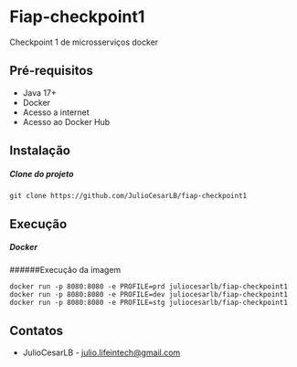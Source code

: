 # Fiap-checkpoint1

Checkpoint 1 de microsserviços docker

## Pré-requisitos

- Java 17+
- Docker 
- Acesso a internet
- Acesso ao Docker Hub

## Instalação

##### Clone do projeto
```
git clone https://github.com/JulioCesarLB/fiap-checkpoint1
```

## Execução


##### Docker

######Execução da imagem 
```
docker run -p 8080:8080 -e PROFILE=prd juliocesarlb/fiap-checkpoint1
docker run -p 8080:8080 -e PROFILE=dev juliocesarlb/fiap-checkpoint1
docker run -p 8080:8080 -e PROFILE=stg juliocesarlb/fiap-checkpoint1
```


## Contatos

- JulioCesarLB - julio.lifeintech@gmail.com
